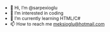 - 👋 Hi, I’m @sarpexioglu
- 👀 I’m interested in coding
- 🌱 I’m currently learning HTML/C#
- 📫 How to reach me meksioglu@hotmail.com
